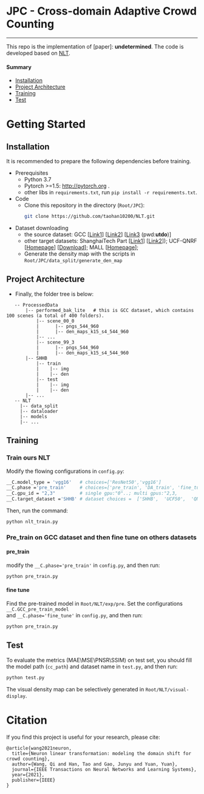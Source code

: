 # JPC - Cross-domain Adaptive Crowd Counting

---
This repo is the implementation of [paper]: **undetermined**. The code is developed based on [NLT](https://github.com/taohan10200/NLT).

#### Summary

* [Installation](#installation)
* [Project Architecture](#project-architecture)
* [Training](#training)
* [Test](#test)
# Getting Started

## Installation
It is recommended to prepare the following dependencies before training.

-  Prerequisites
    - Python 3.7
    - Pytorch >=1.5: http://pytorch.org .
    - other libs in ```requirements.txt```, run ```pip install -r requirements.txt```.
-  Code
    - Clone this repository in the directory (```Root/JPC```):
        ```bash
        git clone https://github.com/taohan10200/NLT.git
        ```
- Dataset downloading
    - the source dataset: GCC [[Link1](https://mailnwpueducn-my.sharepoint.com/:f:/g/personal/gjy3035_mail_nwpu_edu_cn/Eo4L82dALJFDvUdy8rBm6B0BuQk6n5akJaN1WUF1BAeKUA?e=ge2cRg)] [[Link2](https://v2.fangcloud.com/share/4625d2bfa9427708060b5a5981)] [[Link3](https://pan.baidu.com/s/1OtKqmw84TFbxAiN0H2xBtQ) (pwd:**utdo**)] 
    - other target datasets: 
    ShanghaiTech Part [[Link1](https://www.dropbox.com/s/fipgjqxl7uj8hd5/ShanghaiTech.zip?dl=0)] [[Link2](https://pan.baidu.com/s/1nuAYslz)]);
    UCF-QNRF [[Homepage](https://www.crcv.ucf.edu/data/ucf-qnrf/)] [[Download](https://drive.google.com/open?id=1fLZdOsOXlv2muNB_bXEW6t-IS9MRziL6)];
    MALL [[Homepage](http://personal.ie.cuhk.edu.hk/~ccloy/downloads_mall_dataset.html)];
    - Generate the density map with the scripts in `Root/JPC/data_split/generate_den_map` 

## Project Architecture

  - Finally, the folder tree is below:
 ```
    -- ProcessedData
		|-- performed_bak_lite   # this is GCC dataset, which contains 100 scenes (a total of 400 folders).
            |-- scene_00_0
            |	   |-- pngs_544_960
            |	   |-- den_maps_k15_s4_544_960
            |-- ...
            |-- scene_99_3
            |	   |-- pngs_544_960
            |	   |-- den_maps_k15_s4_544_960
    	|-- SHHB
    	    |-- train
    	    |    |-- img
    	    |    |-- den
    	    |-- test
    	    |    |-- img
    	    |    |-- den
    	|-- ...		
	-- NLT
	  |-- data_split
	  |-- dataloader
	  |-- models
	  |-- ...
 ```

## Training

### Train ours NLT

Modify the flowing configurations in `config.py`:
 ```bash
__C.model_type = 'vgg16'   # choices=['ResNet50','vgg16']
__C.phase ='pre_train'     # choices=['pre_train', 'DA_train', 'fine_tune'])
__C.gpu_id = "2,3"         # single gpu:"0"..; multi gpus:"2,3,
__C.target_dataset ='SHHB' # dataset choices =  ['SHHB',  'UCF50',  'QNRF', 'MALL', 'UCSD', 'SHHA']

```
Then, run the command:
```bash
python nlt_train.py
```

### Pre_train on GCC dataset and then fine tune on others datasets


#### pre_train 
 modify the `__C.phase='pre_train'` in `config.py`, and then run: 
```bash
python pre_train.py
```
#### fine tune 
Find the pre-trained model in `Root/NLT/exp/pre`. Set the configurations `__C.GCC_pre_train_model`  
 and  `__C.phase='fine_tune'` in `config.py`, and then run: 
```bash
python pre_train.py
```


## Test
 To evaluate the metrics (MAE\MSE\PNSR\SSIM) on test set, you should fill the model path (`cc_path`) and dataset name in `test.py`, and then run:

 ```bash
python test.py
```

The visual density map can be selectively generated in `Root/NLT/visual-display`.

# Citation
If you find this project is useful for your research, please cite:
```
@article{wang2021neuron,
  title={Neuron linear transformation: modeling the domain shift for crowd counting},
  author={Wang, Qi and Han, Tao and Gao, Junyu and Yuan, Yuan},
  journal={IEEE Transactions on Neural Networks and Learning Systems},
  year={2021},
  publisher={IEEE}
}
```
